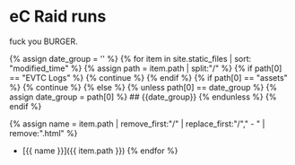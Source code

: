 ---
---

# eC Raid runs

fuck you BURGER.

{% assign date_group = '' %}
{% for item in site.static_files | sort: "modified_time"  %}
  {% assign path = item.path | split:"/" %}
  {% if path[0] == "EVTC Logs" %}
    {% continue %}
  {% endif %}
  {% if path[0] == "assets" %}
    {% continue %}
  {% else %}
  {% unless path[0] == date_group %}
    {% assign date_group = path[0] %}
    ## {{date_group}}
  {% endunless %}
  {% endif %}
  
  {% assign name = item.path | remove_first:"/" | replace_first:"/"," - " | remove:".html" %}
 * [{{ name }}]({{ item.path }})
{% endfor %}
